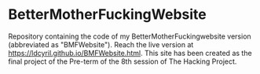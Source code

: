 # BetterMotherFuckingWebsite
Repository containing the code of my BetterMotherFuckingwebsite version (abbreviated as "BMFWebsite").
Reach the live version at https://ldcyril.github.io/BMFWebsite.html. 
This site has been created as the final project of the Pre-term of the 8th session of The Hacking Project. 
